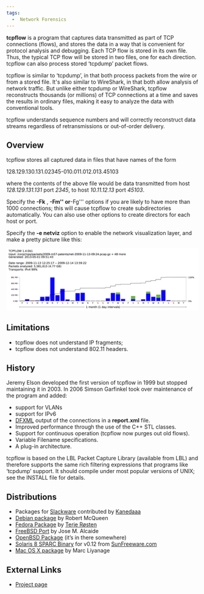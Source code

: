```yaml
---
tags:
  -  Network Forensics
---
```

**tcpflow** is a program that captures data transmitted as part of TCP
connections (flows), and stores the data in a way that is convenient for
protocol analysis and debugging. Each TCP flow is stored in its own
file. Thus, the typical TCP flow will be stored in two files, one for
each direction. tcpflow can also process stored ‘tcpdump’ packet flows.

tcpflow is similar to ‘tcpdump’, in that both process packets from the
wire or from a stored file. It's also similar to WireShark, in that both
allow analysis of network traffic. But unlike either tcpdump or
WireShark, tcpflow reconstructs thousands (or millions) of TCP
connections at a time and saves the results in ordinary files, making it
easy to analyze the data with conventional tools.

tcpflow understands sequence numbers and will correctly reconstruct data
streams regardless of retransmissions or out-of-order delivery.

## Overview

tcpflow stores all captured data in files that have names of the form


128.129.130.131.02345-010.011.012.013.45103

where the contents of the above file would be data transmitted from host
*128.129.131.131* port *2345*, to host *10.11.12.13* port *45103*.

Specify the **-Fk** , **-Fm'' or**-Fg''' options if you are likely to
have more than 1000 connections; this will cause tcpflow to create
subdirectories automatically. You can also use other options to create
directors for each host or port.

Specify the **-e netviz** option to enable the network visualization
layer, and make a pretty picture like this:

<img src="../assets/images/Tcpflow14-demo.png"
title="tcpflow" width="550"
alt="tcpflow" />

## Limitations

- tcpflow does not understand IP fragments;
- tcpflow does not understand 802.11 headers.

## History

Jeremy Elson developed the first version of tcpflow in 1999 but stopped
maintaining it in 2003. In 2006 Simson Garfinkel took over maintenance
of the program and added:

- support for VLANs
- support for IPv6
- [DFXML](dfxml.md) output of the connections in a
  **report.xml** file.
- Improved performance through the use of the C++ STL classes.
- Support for continuous operation (tcpflow now purges out old flows).
- Variable Filename specifications.
- A plug-in architecture.

tcpflow is based on the LBL Packet Capture Library (available from LBL)
and therefore supports the same rich filtering expressions that programs
like ‘tcpdump’ support. It should compile under most popular versions of
UNIX; see the INSTALL file for details.

## Distributions

- Packages for
  [Slackware](http://kaneda.bohater.net/slackware/packages/) contributed
  by [Kanedaaa](http://kaneda.bohater.net)
- [Debian package](https://packages.debian.org/testing/tcpflow) by
  Robert McQueen
- [Fedora Package](https://admin.fedoraproject.org/pkgdb/acls/name/tcpflow) by
  [Terje Røsten](https://koji.fedoraproject.org/koji/userinfo?userID=278)
- [FreeBSD Port](ftp://ftp5.freebsd.org/pub/FreeBSD/branches/-current/ports/net/tcpflow)
  by Jose M. Alcaide
- [OpenBSD Package](http://www.openbsd.org/ports.html) (it’s in there
  somewhere)
- [Solaris 8 SPARC Binary](ftp://ftp.sunfreeware.com/pub/freeware/sparc/8/tcpflow-0.12-sol8-sparc-local.gz)
  for v0.12 from [SunFreeware.com](http://www.sunfreeware.com/introduction.html)
- [Mac OS X package](http://www.entropy.ch/software/macosx/#tcpflow)
  by Marc Liyanage

## External Links

* [Project page](https://www.circlemud.org/jelson/software/tcpflow/)
